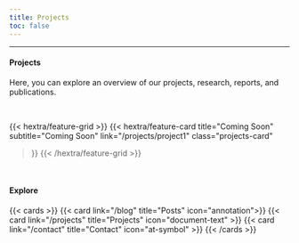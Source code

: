 ```yaml
---
title: Projects
toc: false
---
```

---

#### Projects
Here, you can explore an overview of our projects, research, reports, and publications.

<br>

{{< hextra/feature-grid >}}
  {{< hextra/feature-card
    title="Coming Soon" 
    subtitle="Coming Soon"
    link="/projects/project1"
    class="projects-card"
  >}}
{{< /hextra/feature-grid >}}

<br>

#### Explore
{{< cards >}}
  {{< card link="/blog" title="Posts" icon="annotation">}}
  {{< card link="/projects" title="Projects" icon="document-text" >}}
  {{< card link="/contact" title="Contact" icon="at-symbol" >}}
{{< /cards >}}
